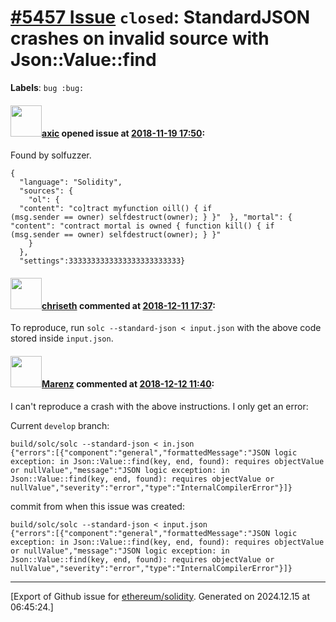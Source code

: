 # [\#5457 Issue](https://github.com/ethereum/solidity/issues/5457) `closed`: StandardJSON crashes on invalid source with Json::Value::find
**Labels**: `bug :bug:`


#### <img src="https://avatars.githubusercontent.com/u/20340?v=4" width="50">[axic](https://github.com/axic) opened issue at [2018-11-19 17:50](https://github.com/ethereum/solidity/issues/5457):

Found by solfuzzer.

```
{
  "language": "Solidity",
  "sources": {
    "ol": {
  "content": "co]tract myfunction oill() { if
(msg.sender == owner) selfdestruct(owner); } }"  }, "mortal": {   "content": "contract mortal is owned { function kill() { if
(msg.sender == owner) selfdestruct(owner); } }"
    }
  },
  "settings":3333333333333333333333333}
```

#### <img src="https://avatars.githubusercontent.com/u/9073706?v=4" width="50">[chriseth](https://github.com/chriseth) commented at [2018-12-11 17:37](https://github.com/ethereum/solidity/issues/5457#issuecomment-446292111):

To reproduce, run `solc --standard-json < input.json` with the above code stored inside `input.json`.

#### <img src="https://avatars.githubusercontent.com/u/424752?u=2d50de05ec528b9b84f8b905a56e90669b0f8927&v=4" width="50">[Marenz](https://github.com/Marenz) commented at [2018-12-12 11:40](https://github.com/ethereum/solidity/issues/5457#issuecomment-446558441):

I can't reproduce a crash with the above instructions. I only get an error:

Current `develop` branch:

```
build/solc/solc --standard-json < in.json
{"errors":[{"component":"general","formattedMessage":"JSON logic exception: in Json::Value::find(key, end, found): requires objectValue or nullValue","message":"JSON logic exception: in Json::Value::find(key, end, found): requires objectValue or nullValue","severity":"error","type":"InternalCompilerError"}]}
```

commit from when this issue was created:
```
build/solc/solc --standard-json < input.json
{"errors":[{"component":"general","formattedMessage":"JSON logic exception: in Json::Value::find(key, end, found): requires objectValue or nullValue","message":"JSON logic exception: in Json::Value::find(key, end, found): requires objectValue or nullValue","severity":"error","type":"InternalCompilerError"}]}
```


-------------------------------------------------------------------------------



[Export of Github issue for [ethereum/solidity](https://github.com/ethereum/solidity). Generated on 2024.12.15 at 06:45:24.]
